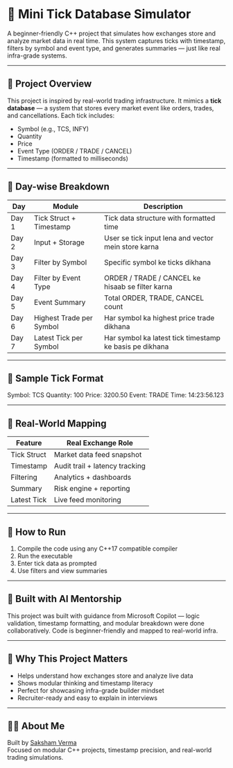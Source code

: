 # 🧠 Mini Tick Database Simulator

A beginner-friendly C++ project that simulates how exchanges store and analyze market data in real time. This system captures ticks with timestamp, filters by symbol and event type, and generates summaries — just like real infra-grade systems.

---

## 📌 Project Overview

This project is inspired by real-world trading infrastructure. It mimics a **tick database** — a system that stores every market event like orders, trades, and cancellations. Each tick includes:

- Symbol (e.g., TCS, INFY)
- Quantity
- Price
- Event Type (ORDER / TRADE / CANCEL)
- Timestamp (formatted to milliseconds)

---

## 📅 Day-wise Breakdown

| Day | Module | Description |
|-----|--------|-------------|
| Day 1 | Tick Struct + Timestamp | Tick data structure with formatted time |
| Day 2 | Input + Storage | User se tick input lena and vector mein store karna |
| Day 3 | Filter by Symbol | Specific symbol ke ticks dikhana |
| Day 4 | Filter by Event Type | ORDER / TRADE / CANCEL ke hisaab se filter karna |
| Day 5 | Event Summary | Total ORDER, TRADE, CANCEL count |
| Day 6 | Highest Trade per Symbol | Har symbol ka highest price trade dikhana |
| Day 7 | Latest Tick per Symbol | Har symbol ka latest tick timestamp ke basis pe dikhana |

---

## 🧪 Sample Tick Format

Symbol: TCS 
Quantity: 100 
Price: 3200.50 
Event: TRADE 
Time: 14:23:56.123


---

## 🧠 Real-World Mapping

| Feature | Real Exchange Role |
|---------|---------------------|
| Tick Struct | Market data feed snapshot |
| Timestamp | Audit trail + latency tracking |
| Filtering | Analytics + dashboards |
| Summary | Risk engine + reporting |
| Latest Tick | Live feed monitoring |

---

## 🚀 How to Run

1. Compile the code using any C++17 compatible compiler  
2. Run the executable  
3. Enter tick data as prompted  
4. Use filters and view summaries

---

## 🤖 Built with AI Mentorship

This project was built with guidance from Microsoft Copilot — logic validation, timestamp formatting, and modular breakdown were done collaboratively. Code is beginner-friendly and mapped to real-world infra.

---

## 🧠 Why This Project Matters

- Helps understand how exchanges store and analyze live data  
- Shows modular thinking and timestamp literacy  
- Perfect for showcasing infra-grade builder mindset  
- Recruiter-ready and easy to explain in interviews

---

## 🙋‍♂️ About Me

Built by [Saksham Verma](https://www.linkedin.com/in/saksham-verma-302271285/)   
Focused on modular C++ projects, timestamp precision, and real-world trading simulations.

